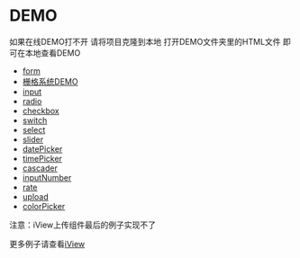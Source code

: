 # DEMO

如果在线DEMO打不开 请将项目克隆到本地 打开DEMO文件夹里的HTML文件 即可在本地查看DEMO

* [form](https://jsrun.net/yJXKp/edit)
* [栅格系统DEMO](http://jsrun.net/GxXKp/edit)
* [input](https://jsrun.net/qxXKp/edit)
* [radio](https://jsrun.net/XHXKp/edit)
* [checkbox](https://jsrun.net/VHXKp/edit)
* [switch](https://jsrun.net/8HXKp/edit)
* [select](https://jsrun.net/THXKp/edit)
* [slider](https://jsrun.net/UHXKp/edit)
* [datePicker](https://jsrun.net/dHXKp/edit)
* [timePicker](https://jsrun.net/FHXKp/edit)
* [cascader](https://jsrun.net/xHXKp/edit)
* [inputNumber](https://jsrun.net/GHXKp/edit)
* [rate](https://jsrun.net/HHXKp/edit)
* [upload](https://jsrun.net/5HXKp/edit)
* [colorPicker](https://jsrun.net/jGXKp/edit)


注意：iView上传组件最后的例子实现不了

更多例子请查看[iView](https://www.iviewui.com/components/input)

